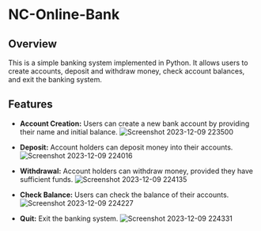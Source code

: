 # NC-Online-Bank

## Overview
This is a simple banking system implemented in Python. It allows users to create accounts, deposit and withdraw money, check account balances, and exit the banking system.

## Features
- **Account Creation:** Users can create a new bank account by providing their name and initial balance.
  ![Screenshot 2023-12-09 223500](https://github.com/nimfadelgado/NC-Online-Bank/assets/119932703/f1650cc2-845a-4377-9baf-f743f7cffd16)

- **Deposit:** Account holders can deposit money into their accounts.
  ![Screenshot 2023-12-09 224016](https://github.com/nimfadelgado/NC-Online-Bank/assets/119932703/afc908b3-a3d4-4441-8eee-b90bb23fae10)

- **Withdrawal:** Account holders can withdraw money, provided they have sufficient funds.
  ![Screenshot 2023-12-09 224135](https://github.com/nimfadelgado/NC-Online-Bank/assets/119932703/ce91c012-ed34-467e-bdcf-7a453b36d37f)

- **Check Balance:** Users can check the balance of their accounts.
  ![Screenshot 2023-12-09 224227](https://github.com/nimfadelgado/NC-Online-Bank/assets/119932703/00ea7714-4710-40ca-84ba-8d5a4c6ec1c6)

- **Quit:** Exit the banking system.
  ![Screenshot 2023-12-09 224331](https://github.com/nimfadelgado/NC-Online-Bank/assets/119932703/61fe8c88-3584-4848-8bef-0b37cc43bfab)

